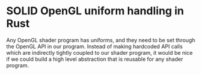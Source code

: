 # SOLID OpenGL uniform handling in Rust

Any OpenGL shader program has uniforms, and they need to be set through the OpenGL API in our program. Instead of making hardcoded API calls which are indirectly tightly coupled to our shader program, it would be nice if we could build a high level abstraction that is reusable for any shader program.